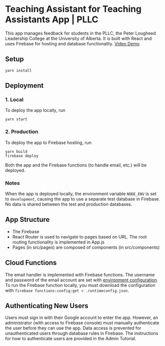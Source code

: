 # Teaching Assistant for Teaching Assistants App | PLLC

This app manages feedback for students in the PLLC, the Peter Lougheed Leadership College at the University of Alberta. It is built with React and uses Firebase for hosting and database functionality. [Video Demo](https://drive.google.com/file/d/0BwCsZcUwkOmBWDVXbFVoQU0tc28/view?usp=sharing)

## Setup

```
yarn install
```

## Deployment

### 1. Local
To deploy the app locally, run 
```
yarn start
```

### 2. Production
To deploy the app to Firebase hosting, run
```
yarn build
firebase deploy
```
Both the app and the Firebase functions (to handle email, etc.) will be deployed.

### Notes
When the app is deployed locally, the environment variable `NODE_ENV` is set to `development`, causing the app to use a separate test database in Firebase. No data is shared between the test and production databases.

## App Structure

- The Firebase 
- React Router is used to navigate to pages based on URL. The root routing functionality is implemented in App.js
- Pages (in src/pages) are composed of components (in src/components)

## Cloud Functions
The email handler is implemented with Firebase functions. The username and password of the email account are set with [environment configuration](https://firebase.google.com/docs/functions/config-env). To run the Firebase function locally, you must download the configuration with `firebase functions:config:get > .runtimeconfig.json`.

## Authenticating New Users

Users must sign in with their Google account to enter the app. However, an administrator (with access to Firebase console) must manually authenticate the user before they can use the app. Data access is prevented for unauthenticated users through database rules in Firebase. The instructions for how to authenticate users are provided in the Admin Tutorial.